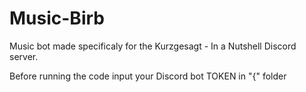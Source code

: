 # Music-Birb
Music bot made specificaly for the Kurzgesagt - In a Nutshell Discord server.

Before running the code input your Discord bot TOKEN in "{" folder
